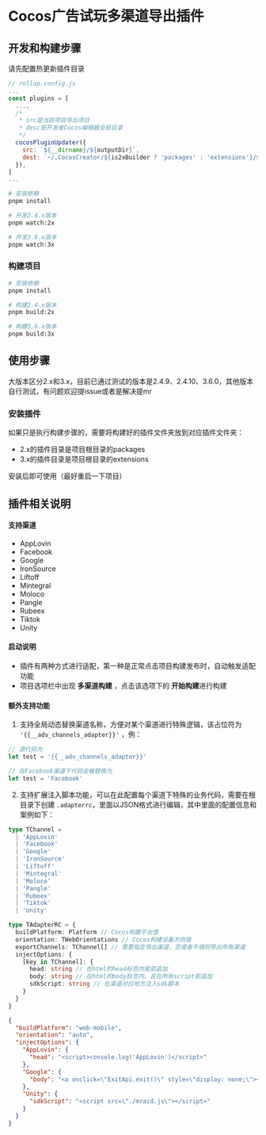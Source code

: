 # Cocos广告试玩多渠道导出插件

## 开发和构建步骤

请先配置热更新插件目录
```javascript
// rollup.config.js
...
const plugins = [
  ...,
  /*
   * src是当前项目导出项目
   * desc是开发者Cocos编辑器全局目录
   */
  cocosPluginUpdater({
    src: `${__dirname}/${outputDir}`,
    dest: `~/.CocosCreator/${is2xBuilder ? 'packages' : 'extensions'}/${appName}`
  }),
]
...

```

```bash
# 安装依赖
pnpm install

# 开发2.4.x版本
pnpm watch:2x

# 开发3.6.x版本
pnpm watch:3x
```

### 构建项目
```bash
# 安装依赖
pnpm install

# 构建2.4.x版本
pnpm build:2x

# 构建3.6.x版本
pnpm build:3x
```

## 使用步骤

大版本区分2.x和3.x，目前已通过测试的版本是2.4.9、2.4.10、3.6.0，其他版本自行测试，有问题欢迎提issue或者是解决提mr

### 安装插件
如果只是执行构建步骤的，需要将构建好的插件文件夹放到对应插件文件夹：

- 2.x的插件目录是项目根目录的packages
- 3.x的插件目录是项目根目录的extensions

安装后即可使用（最好重启一下项目）

## 插件相关说明

#### 支持渠道

- AppLovin
- Facebook
- Google
- IronSource
- Liftoff
- Mintegral
- Moloco
- Pangle
- Rubeex
- Tiktok
- Unity

#### 启动说明

- 插件有两种方式进行适配，第一种是正常点击项目构建发布时，自动触发适配功能
- 项目选项栏中出现 **多渠道构建** ，点击该选项下的 **开始构建**进行构建

#### 额外支持功能

1. 支持全局动态替换渠道名称，方便对某个渠道进行特殊逻辑，该占位符为 `'{{__adv_channels_adapter}}'` ，例：
```typescript
// 源代码为
let test = '{{__adv_channels_adapter}}'

// 在Facebook渠道下代码会被替换为
let test = 'Facebook'
```

2. 支持扩展注入脚本功能，可以在此配置每个渠道下特殊的业务代码，需要在根目录下创建 `.adapterrc`，里面以JSON格式进行编辑，其中里面的配置信息和案例如下：
```typescript
type TChannel =
  | 'AppLovin'
  | 'Facebook'
  | 'Google'
  | 'IronSource'
  | 'Liftoff'
  | 'Mintegral'
  | 'Moloco'
  | 'Pangle'
  | 'Rubeex'
  | 'Tiktok'
  | 'Unity'

type TAdapterRC = {
  buildPlatform: Platform // Cocos构建平台值
  orientation: TWebOrientations // Cocos构建设备方向值
  exportChannels: TChannel[] // 需要指定导出渠道，空或者不填则导出所有渠道
  injectOptions: {
    [key in TChannel]: {
      head: string // 在html的head标签内尾部追加
      body: string // 在html的body标签内，且在所有script前追加
      sdkScript: string // 在渠道对应地方注入sdk脚本
    }
  }
}
```
```json
{
  "buildPlatform": "web-mobile",
  "orientation": "auto",
  "injectOptions": {
    "AppLovin": {
      "head": "<script>console.log('AppLovin')</script>"
    },
    "Google": {
      "body": "<a onclick=\"ExitApi.exit()\" style=\"display: none;\"></a>"
    },
    "Unity": {
      "sdkScript": "<script src=\"./mraid.js\"></script>"
    }
  }
}
```
